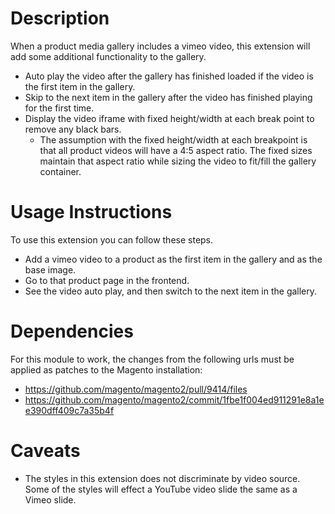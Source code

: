# Description

When a product media gallery includes a vimeo video, this extension will add some additional functionality to the gallery.
- Auto play the video after the gallery has finished loaded if the video is the first item in the gallery.
- Skip to the next item in the gallery after the video has finished playing for the first time.
- Display the video iframe with fixed height/width at each break point to remove any black bars.
  - The assumption with the fixed height/width at each breakpoint is that all product videos will have a 4:5 aspect ratio. The fixed sizes maintain that aspect ratio while sizing the video to fit/fill the gallery container.

# Usage Instructions

To use this extension you can follow these steps.
- Add a vimeo video to a product as the first item in the gallery and as the base image.
- Go to that product page in the frontend.
- See the video auto play, and then switch to the next item in the gallery.

# Dependencies

For this module to work, the changes from the following urls must be applied as patches to the Magento installation:
- https://github.com/magento/magento2/pull/9414/files
- https://github.com/magento/magento2/commit/1fbe1f004ed911291e8a1ee390dff409c7a35b4f

# Caveats

- The styles in this extension does not discriminate by video source. Some of the styles will effect a YouTube video
  slide the same as a Vimeo slide.
